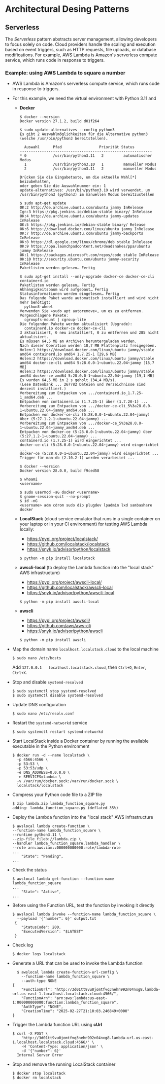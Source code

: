 # Architectural Desing Patterns

## Serverless

The *Serverless* pattern abstracts server management, allowing developers to focus solely on code.
Cloud providers handle the scaling and execution based on event triggers, 
such as HTTP requests, file uploads, or database modifications.
For example, AWS Lambda is Amazon's serverless compute service, which runs code in response to triggers.

### Example: using AWS Lambda to square a number

- AWS Lambda is Amazon's serverless compute service, which runs code in response to triggers.

- For this example, we need the virtual environment with Python 3.11 and
    
  - **Docker**
    
    ```unix
    $ docker --version
    Docker version 27.1.2, build d01f264
    
    $ sudo update-alternatives --config python3
    Es gibt 2 Auswahlmöglichkeiten für die Alternative python3 (welche /usr/bin/python3 bereitstellen).
    
      Auswahl      Pfad                 Priorität Status
    ------------------------------------------------------------
    * 0            /usr/bin/python3.11   2         automatischer Modus
      1            /usr/bin/python3.10   1         manueller Modus
      2            /usr/bin/python3.11   2         manueller Modus
    
    Drücken Sie die Eingabetaste, um die aktuelle Wahl[*] beizubehalten,
    oder geben Sie die Auswahlnummer ein: 1
    update-alternatives: /usr/bin/python3.10 wird verwendet, um /usr/bin/python3 (python3) im manuellen Modus bereitzustellen
    
    $ sudo apt-get update
    OK:2 http://de.archive.ubuntu.com/ubuntu jammy InRelease
    Ign:3 https://pkg.jenkins.io/debian-stable binary/ InRelease
    OK:4 http://de.archive.ubuntu.com/ubuntu jammy-updates InRelease
    OK:5 https://pkg.jenkins.io/debian-stable binary/ Release
    OK:6 https://download.docker.com/linux/ubuntu jammy InRelease
    OK:7 http://de.archive.ubuntu.com/ubuntu jammy-backports InRelease
    OK:8 https://dl.google.com/linux/chrome/deb stable InRelease
    OK:9 https://ppa.launchpadcontent.net/deadsnakes/ppa/ubuntu jammy InRelease
    OK:1 https://packages.microsoft.com/repos/code stable InRelease
    OK:10 http://security.ubuntu.com/ubuntu jammy-security InRelease
    Paketlisten werden gelesen… Fertig
    
    $ sudo apt-get install --only-upgrade docker-ce docker-ce-cli containerd.io
    Paketlisten werden gelesen… Fertig
    Abhängigkeitsbaum wird aufgebaut… Fertig
    Statusinformationen werden eingelesen… Fertig
    Das folgende Paket wurde automatisch installiert und wird nicht mehr benötigt:
      python3-wheel
    Verwenden Sie »sudo apt autoremove«, um es zu entfernen.
    Vorgeschlagene Pakete:
      cgroupfs-mount | cgroup-lite
    Die folgenden Pakete werden aktualisiert (Upgrade):
      containerd.io docker-ce docker-ce-cli
    3 aktualisiert, 0 neu installiert, 0 zu entfernen und 285 nicht aktualisiert.
    Es müssen 64,5 MB an Archiven heruntergeladen werden.
    Nach dieser Operation werden 18,7 MB Plattenplatz freigegeben.
    Holen:1 https://download.docker.com/linux/ubuntu jammy/stable amd64 containerd.io amd64 1.7.25-1 [29,6 MB]
    Holen:2 https://download.docker.com/linux/ubuntu jammy/stable amd64 docker-ce-cli amd64 5:28.0.0-1~ubuntu.22.04~jammy [15,7 MB]
    Holen:3 https://download.docker.com/linux/ubuntu jammy/stable amd64 docker-ce amd64 5:28.0.0-1~ubuntu.22.04~jammy [19,1 MB]
    Es wurden 64,5 MB in 2 s geholt (34,4 MB/s).
    (Lese Datenbank ... 267782 Dateien und Verzeichnisse sind derzeit installiert.)
    Vorbereitung zum Entpacken von .../containerd.io_1.7.25-1_amd64.deb ...
    Entpacken von containerd.io (1.7.25-1) über (1.7.20-1) ...
    Vorbereitung zum Entpacken von .../docker-ce-cli_5%3a28.0.0-1~ubuntu.22.04~jammy_amd64.deb ...
    Entpacken von docker-ce-cli (5:28.0.0-1~ubuntu.22.04~jammy) über (5:27.1.2-1~ubuntu.22.04~jammy) ...
    Vorbereitung zum Entpacken von .../docker-ce_5%3a28.0.0-1~ubuntu.22.04~jammy_amd64.deb ...
    Entpacken von docker-ce (5:28.0.0-1~ubuntu.22.04~jammy) über (5:27.1.2-1~ubuntu.22.04~jammy) ...
    containerd.io (1.7.25-1) wird eingerichtet ...
    docker-ce-cli (5:28.0.0-1~ubuntu.22.04~jammy) wird eingerichtet ...
    docker-ce (5:28.0.0-1~ubuntu.22.04~jammy) wird eingerichtet ...
    Trigger für man-db (2.10.2-1) werden verarbeitet ...
    
    $ docker --version
    Docker version 28.0.0, build f9ced58
    
    $ whoami
    <username>
    
    $ sudo usermod -aG docker <username>
    $ gnome-session-quit --no-prompt
    $ id -nG
    <username> adm cdrom sudo dip plugdev lpadmin lxd sambashare docker
    ```
    
  - **LocalStack** (cloud service emulator that runs in a single container on your laptop or in your CI environment)
  for testing AWS Lambda locally:
    
    - https://pypi.org/project/localstack/
    - https://github.com/localstack/localstack
    - https://snyk.io/advisor/python/localstack
    
    ```unix
    $ python -m pip install localstack
    ```
    
  - **awscli-local** (to deploy the Lambda function into the "local stack" AWS infrastructure)
    
    - https://pypi.org/project/awscli-local/
    - https://github.com/localstack/awscli-local
    - https://snyk.io/advisor/python/awscli-local
    
    ```unix
    $ python -m pip install awscli-local
    ```
    
  - **awscli**
    
    - https://pypi.org/project/awscli/
    - https://github.com/aws/aws-cli
    - https://snyk.io/advisor/python/awscli
    
    ```unix
    $ python -m pip install awscli
    ```

- Map the domain name `localhost.localstack.cloud` to the local machine
  ```unix
  $ sudo nano /etc/hosts
  ```
  Add `127.0.0.1   localhost.localstack.cloud`, then `Ctrl+O`, `Enter`, `Ctrl+X`.

- Stop and disable `systemd-resolved`
  ```unix
  $ sudo systemctl stop systemd-resolved
  $ sudo systemctl disable systemd-resolved
  ```
  
- Update DNS configuration
  ```unix
  $ sudo nano /etc/resolv.conf
  ```

- Restart the `systemd-networkd` service
  ```unix
  $ sudo systemctl restart systemd-networkd
  ```

- Start LocalStack inside a Docker container by running the available executable in the Python environment
    ```unix
    $ docker run -d --name localstack \
      -p 4566:4566 \
      -p 53:53 \
      -p 53:53/udp \
      -e DNS_ADDRESS=0.0.0.0 \
      -e SERVICES=lambda \
      -v /var/run/docker.sock:/var/run/docker.sock \
      localstack/localstack
   ```

- Compress your Python code file to a ZIP file
    ```unix
    $ zip lambda.zip lambda_function_square.py
    adding: lambda_function_square.py (deflated 35%)
    ```

- Deploy the Lambda function into the "local stack" AWS infrastructure
  ```unix
  $ awslocal lambda create-function \
  --function-name lambda_function_square \
  --runtime python3.11 \
  --zip-file fileb://lambda.zip \
  --handler lambda_function_square.lambda_handler \
  --role arn:aws:iam::000000000000:role/lambda-role
  ...
      "State": "Pending",
  ...
  ```
  
- Check the status
  ```unix
  $ awslocal lambda get-function --function-name lambda_function_square
  ...
      "State": "Active",
  ...
  ```

- Before using the Function URL, test the function by invoking it directly
  ```unix
  $ awslocal lambda invoke --function-name lambda_function_square \
    --payload '{"number": 6}' output.txt
   {
      "StatusCode": 200,
      "ExecutedVersion": "$LATEST"
   }
  ```

- Check log
  ```
  $ docker logs localstack
  ```

- Generate a URL that can be used to invoke the Lambda function
  ```unix
    $ awslocal lambda create-function-url-config \
      --function-name lambda_function_square \
      --auth-type NONE
  {
      "FunctionUrl": "http://3d01tt9vu0jomtfvq3nehn992n04nxg8.lambda-url.us-east-1.localhost.localstack.cloud:4566/",
      "FunctionArn": "arn:aws:lambda:us-east-1:000000000000:function:lambda_function_square",
      "AuthType": "NONE",
      "CreationTime": "2025-02-27T21:10:03.246849+0000"
  }
  ```

- Trigger the Lambda function URL using **cUrl**
  ```unix
  $ curl -X POST \
      'http://3d01tt9vu0jomtfvq3nehn992n04nxg8.lambda-url.us-east-1.localhost.localstack.cloud:4566/' \
      -H 'Content-Type: application/json' \
      -d '{"number": 6}'
    Internal Server Error
  ```

- Stop and remove the running LocalStack container
  ```unix
  $ docker stop localstack
  $ docker rm localstack
  ```
